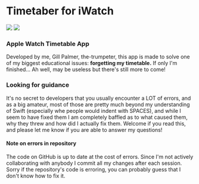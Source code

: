 # Timetaber for iWatch
<img src="https://img.shields.io/badge/Swift-%23F05138?logo=swift&logoColor=white" /> <img src="https://img.shields.io/badge/platforms-watchOS_10.6%2B_%7C_iOS_13%2B-blue"/>
### Apple Watch Timetable App

Developed by me, Gill Palmer, the-trumpeter, this app is made to solve one of my biggest educational issues:
<b>forgetting my timetable.</b> If only I'm finished... Ah well, may be useless but there's still more to come!

### Looking for guidance
It's no secret to developers that you usually encounter a LOT of errors, and as a big amateur, most of those are pretty much beyond my understanding of Swift (especially whe people would indent with SPACES), and while I seem to have fixed them I am completely baffled as to what caused them, why they threw and how did I actually fix them.
Welcome if you read this, and please let me know if you are able to answer my questions!


#### Note on errors in repository
The code on GitHub is up to date at the cost of errors.
Since I'm not actively collaborating with anybody I commit all my changes after each session.
Sorry if the repository's code is erroring, you can probably guess that I don't know how to fix it.

